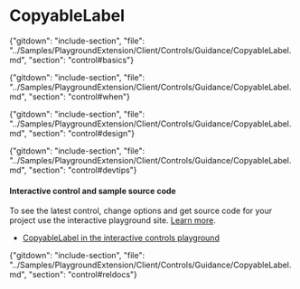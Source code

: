 ﻿# CopyableLabel

{"gitdown": "include-section", "file": "../Samples/PlaygroundExtension/Client/Controls/Guidance/CopyableLabel.md", "section": "control#basics"}

<!-- TODO get an IMAGE to embed here -->

<!-- TODO get an SAMPLE CODE to embed here -->

{"gitdown": "include-section", "file": "../Samples/PlaygroundExtension/Client/Controls/Guidance/CopyableLabel.md", "section": "control#when"}

{"gitdown": "include-section", "file": "../Samples/PlaygroundExtension/Client/Controls/Guidance/CopyableLabel.md", "section": "control#design"}

{"gitdown": "include-section", "file": "../Samples/PlaygroundExtension/Client/Controls/Guidance/CopyableLabel.md", "section": "control#devtips"}

#### Interactive control and sample source code
To see the latest control, change options and get source code for your project use the interactive playground site.  [Learn more](./top-extensions-controls-playground.md).

*  <a href="https://ms.portal.azure.com/?Microsoft_Azure_Playground=true#blade/Microsoft_Azure_Playground/ControlsIndexBlade/CopyableLabel_create_Playground" target="_blank">CopyableLabel in the interactive controls playground</a>

 

{"gitdown": "include-section", "file": "../Samples/PlaygroundExtension/Client/Controls/Guidance/CopyableLabel.md", "section": "control#reldocs"}
